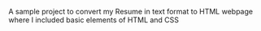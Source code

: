 A sample project to convert my Resume in text format to HTML webpage where I included basic elements of HTML and CSS
